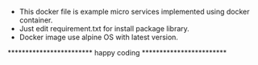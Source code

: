 - This docker file is example micro services implemented using docker container.
- Just edit requirement.txt for install package library.
- Docker image use alpine OS with latest version.

************************ happy coding ************************

